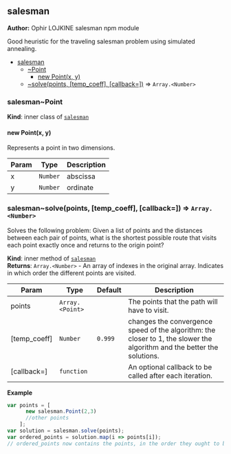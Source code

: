 <a name="module_salesman"></a>

## salesman
**Author:** Ophir LOJKINE
salesman npm module

Good heuristic for the traveling salesman problem using simulated annealing.  

* [salesman](#module_salesman)
    * [~Point](#module_salesman..Point)
        * [new Point(x, y)](#new_module_salesman..Point_new)
    * [~solve(points, [temp_coeff], [callback=])](#module_salesman..solve) ⇒ <code>Array.&lt;Number&gt;</code>

<a name="module_salesman..Point"></a>

### salesman~Point
**Kind**: inner class of <code>[salesman](#module_salesman)</code>  
<a name="new_module_salesman..Point_new"></a>

#### new Point(x, y)
Represents a point in two dimensions.


| Param | Type | Description |
| --- | --- | --- |
| x | <code>Number</code> | abscissa |
| y | <code>Number</code> | ordinate |

<a name="module_salesman..solve"></a>

### salesman~solve(points, [temp_coeff], [callback=]) ⇒ <code>Array.&lt;Number&gt;</code>
Solves the following problem:
 Given a list of points and the distances between each pair of points,
 what is the shortest possible route that visits each point exactly
 once and returns to the origin point?

**Kind**: inner method of <code>[salesman](#module_salesman)</code>  
**Returns**: <code>Array.&lt;Number&gt;</code> - An array of indexes in the original array. Indicates in which order the different points are visited.  

| Param | Type | Default | Description |
| --- | --- | --- | --- |
| points | <code>Array.&lt;Point&gt;</code> |  | The points that the path will have to visit. |
| [temp_coeff] | <code>Number</code> | <code>0.999</code> | changes the convergence speed of the algorithm: the closer to 1, the slower the algorithm and the better the solutions. |
| [callback=] | <code>function</code> |  | An optional callback to be called after each iteration. |

**Example**  
```js
var points = [
      new salesman.Point(2,3)
      //other points
    ];
var solution = salesman.solve(points);
var ordered_points = solution.map(i => points[i]);
// ordered_points now contains the points, in the order they ought to be visited.
```
